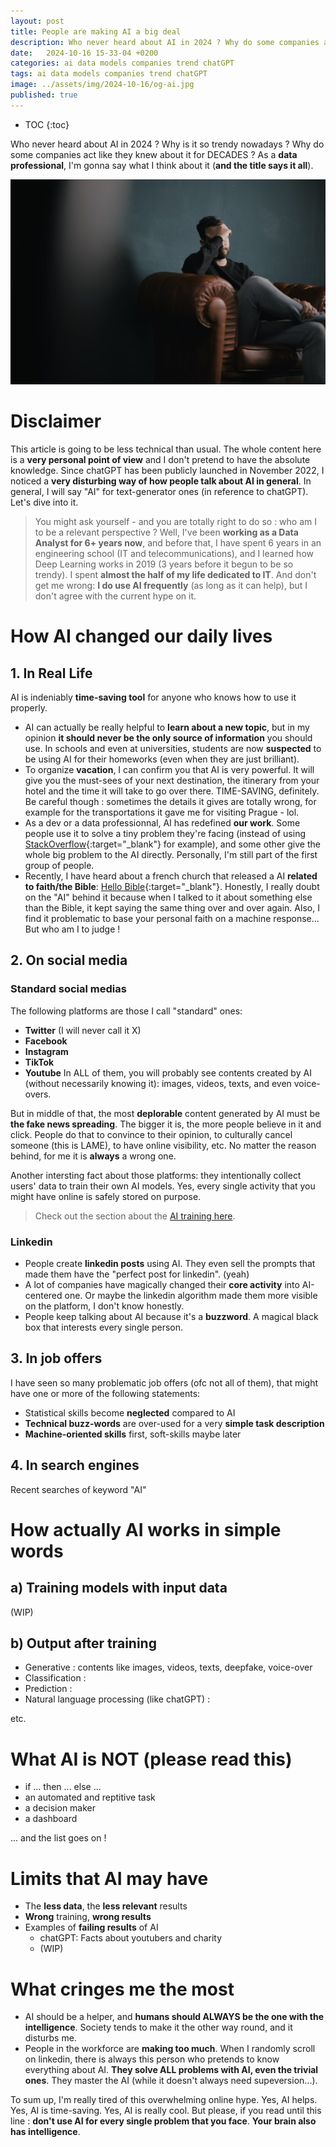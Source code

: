```yaml
---
layout: post
title: People are making AI a big deal
description: Who never heard about AI in 2024 ? Why do some companies act like they knew about it for DECADES ? Why is it so trendy nowadays ? As a data professional, I'm gonna say what I think about it (and the title says it all)..
date:   2024-10-16 15-33-04 +0200
categories: ai data models companies trend chatGPT
tags: ai data models companies trend chatGPT
image: ../assets/img/2024-10-16/og-ai.jpg
published: true
---
```


* TOC
{:toc}

Who never heard about AI in 2024 ? Why is it so trendy nowadays ? Why do some companies act like they knew about it for DECADES ?  As a **data professional**, I'm gonna say what I think about it (**and the title says it all**).


![ai becoming a big deal](../assets/img/2024-10-16/og-ai.jpg)


# Disclaimer
This article is going to be less technical than usual. The whole content here is a **very personal point of view** and I don't pretend to have the absolute knowledge. Since chatGPT has been publicly launched in November 2022, I noticed a **very disturbing way of how people talk about AI in general**. In general, I will say "AI" for text-generator ones (in reference to chatGPT). Let's dive into it.    
> You might ask yourself - and you are totally right to do so : who am I to be a relevant perspective ? Well, I've been **working as a Data Analyst for 6+ years now**, and before that, I have spent 6 years in an engineering school (IT and telecommunications), and I learned how Deep Learning works in 2019 (3 years before it begun to be so trendy). I spent **almost the half of my life dedicated to IT**. And don't get me wrong: **I do use AI frequently** (as long as it can help), but I don't agree with the current hype on it.

# How AI changed our daily lives

## 1. In Real Life
AI is indeniably **time-saving tool** for anyone who knows how to use it properly.

- AI can actually be really helpful to **learn about a new topic**, but in my opinion **it should never be the only source of information** you should use. In schools and even at universities, students are now **suspected** to be using AI for their homeworks (even when they are just brilliant). 
- To organize **vacation**, I can confirm you that AI is very powerful. It will give you the must-sees of your next destination, the itinerary from your hotel and the time it will take to go over there. TIME-SAVING, definitely. Be careful though : sometimes the details it gives are totally wrong, for example for the transportations it gave me for visiting Prague - lol.
- As a dev or a data professionnal, AI has redefined **our work**. Some people use it to solve a tiny problem they're facing (instead of using [StackOverflow](https://stackoverflow.com/){:target="_blank"} for example), and some other give the whole big problem to the AI directly. Personally, I'm still part of the first group of people.
- Recently, I have heard about a french church that released a AI **related to faith/the Bible**: [Hello Bible](https://www.hellobible.ai/fr){:target="_blank"}. Honestly, I really doubt on the "AI" behind it because when I talked to it about something else than the Bible, it kept saying the same thing over and over again. Also, I find it problematic to base your personal faith on a machine response... But who am I to judge !


## 2. On social media
### Standard social medias
The following platforms are those I call "standard" ones:
- **Twitter** (I will never call it X)
- **Facebook** 
- **Instagram**
- **TikTok**
- **Youtube**
In ALL of them, you will probably see contents created by AI (without necessarily knowing it): images, videos, texts, and even voice-overs.

But in middle of that, the most **deplorable** content generated by AI must be **the fake news spreading**. The bigger it is, the more people believe in it and click. People do that to convince to their opinion, to culturally cancel someone (this is LAME), to have online visibility, etc. No matter the reason behind, for me it is **always** a wrong one.

Another intersting fact about those platforms: they intentionally collect users' data to train their own AI models. Yes, every single activity that you might have online is safely stored on purpose.
> Check out the section about the [AI training here](#training-models-with-input-data). 


### Linkedin
- People create **linkedin posts** using AI. They even sell the prompts that made them have the "perfect post for linkedin". (yeah)
- A lot of companies have magically changed their **core activity** into AI-centered one. Or maybe the linkedin algorithm made them more visible on the platform, I don't know honestly.
- People keep talking about AI because it's a **buzzword**. A magical black box that interests every single person.

## 3. In job offers
I have seen so many problematic job offers (ofc not all of them), that might have one or more of the following statements:
- Statistical skills become **neglected** compared to AI
- **Technical buzz-words** are over-used for a very **simple task description**
- **Machine-oriented skills** first, soft-skills maybe later

## 4. In search engines
Recent searches of keyword "AI"

# How actually AI works in simple words
## a) Training models with input data
(WIP)


## b) Output after training
- Generative : contents like images, videos, texts, deepfake, voice-over
- Classification : 
- Prediction :
- Natural language processing (like chatGPT) :    

etc.

# What AI is NOT (please read this)
- if ... then ... else ...
- an automated and reptitive task
- a decision maker
- a dashboard

... and the list goes on !

# Limits that AI may have
- The **less data**, the **less relevant** results
- **Wrong** training, **wrong results**
- Examples of **failing results** of AI
	- chatGPT: Facts about youtubers and charity
	- (WIP)


# What cringes me the most
- AI should be a helper, and **humans should ALWAYS be the one with the intelligence**. Society tends to make it the other way round, and it disturbs me.
- People in the workforce are **making too much**. When I randomly scroll on linkedin, there is always this person who pretends to know everything about AI. **They solve ALL problems with AI, even the trivial ones**. They master the AI (while it doesn't always need supeversion...).

To sum up, I'm really tired of this overwhelming online hype. Yes, AI helps. Yes, AI is time-saving. Yes, AI is really cool. But please, if you read until this line : **don't use AI for every single problem that you face**. **Your brain also has intelligence**.

